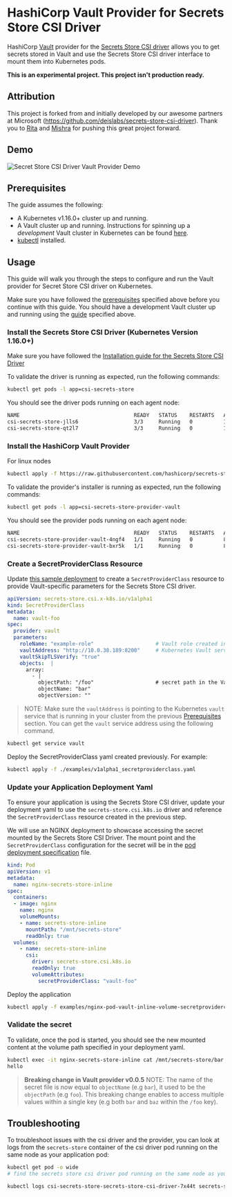 # HashiCorp Vault Provider for Secrets Store CSI Driver

HashiCorp [Vault](https://vaultproject.io) provider for the [Secrets Store CSI driver](https://github.com/kubernetes-sigs/secrets-store-csi-driver) allows you to get secrets stored in
Vault and use the Secrets Store CSI driver interface to mount them into Kubernetes pods.

**This is an experimental project. This project isn't production ready.**

## Attribution	
This project is forked from and initially developed by our awesome partners at Microsoft (https://github.com/deislabs/secrets-store-csi-driver). Thank you to [Rita](https://github.com/deislabs/secrets-store-csi-driver/commits?author=ritazh) and [Mishra](https://github.com/deislabs/secrets-store-csi-driver/commits?author=anubhavmishra) for pushing this great project forward.	

## Demo

![Secret Store CSI Driver Vault Provider Demo](./images/secret-store-csi-driver-vault-provider-demo.gif "Secret Store CSI Driver Vault Provider Demo")

## Prerequisites

The guide assumes the following:

* A Kubernetes v1.16.0+ cluster up and running.
* A Vault cluster up and running. Instructions for spinning up a *development* Vault cluster in Kubernetes can be
found [here](./docs/vault-setup.md).
* [kubectl](https://kubernetes.io/docs/tasks/tools/install-kubectl/#install-kubectl) installed.

## Usage

This guide will walk you through the steps to configure and run the Vault provider for Secret Store CSI
driver on Kubernetes.

Make sure you have followed the [prerequisites](#prerequisites) specified above before you continue with this guide.
You should have a development Vault cluster up and running using the [guide](./docs/vault-setup.md) specified above.


### Install the Secrets Store CSI Driver (Kubernetes Version 1.16.0+)

Make sure you have followed the [Installation guide for the Secrets Store CSI Driver](https://github.com/deislabs/secrets-store-csi-driver#usage)

To validate the driver is running as expected, run the following commands:

```bash
kubectl get pods -l app=csi-secrets-store
```

You should see the driver pods running on each agent node:

```bash
NAME                                     READY   STATUS    RESTARTS   AGE
csi-secrets-store-jlls6                  3/3     Running   0          10s
csi-secrets-store-qt2l7                  3/3     Running   0          10s
```

### Install the HashiCorp Vault Provider

For linux nodes
```bash
kubectl apply -f https://raw.githubusercontent.com/hashicorp/secrets-store-csi-driver-provider-vault/master/deployment/provider-vault-installer.yaml
```

To validate the provider's installer is running as expected, run the following commands:

```bash
kubectl get pods -l app=csi-secrets-store-provider-vault
```

You should see the provider pods running on each agent node:

```bash
NAME                                     READY   STATUS    RESTARTS   AGE
csi-secrets-store-provider-vault-4ngf4   1/1     Running   0          8s
csi-secrets-store-provider-vault-bxr5k   1/1     Running   0          8s
```

### Create a SecretProviderClass Resource

Update [this sample deployment](examples/v1alpha1_secretproviderclass.yaml) to create a `SecretProviderClass` resource to provide Vault-specific parameters for the Secrets Store CSI driver.

```yaml
apiVersion: secrets-store.csi.x-k8s.io/v1alpha1
kind: SecretProviderClass
metadata:
  name: vault-foo
spec:
  provider: vault
  parameters:
    roleName: "example-role"                    # Vault role created in prerequisite steps
    vaultAddress: "http://10.0.38.189:8200"     # Kubernetes Vault service endpoint
    vaultSkipTLSVerify: "true"
    objects:  |
      array:
        - |
          objectPath: "/foo"                    # secret path in the Vault Key-Value store e.g. vault kv put secret/foo bar=hello
          objectName: "bar"
          objectVersion: ""
```

> NOTE: Make sure the `vaultAddress` is pointing to the Kubernetes `vault` service that is running in your cluster from the previous [Prerequisites](#Prerequisites) section.
You can get the `vault` service address using the following command.

```bash
kubectl get service vault
```

Deploy the SecretProviderClass yaml created previously. For example:

```bash
kubectl apply -f ./examples/v1alpha1_secretproviderclass.yaml
```

### Update your Application Deployment Yaml

To ensure your application is using the Secrets Store CSI driver, update your deployment yaml to use the `secrets-store.csi.k8s.io` driver and reference the `SecretProviderClass` resource created in the previous step.

We will use an NGINX deployment to showcase accessing the secret mounted by the Secrets Store CSI Driver.
The mount point and the `SecretProviderClass` configuration for the secret will be in the [pod deployment specification](./examples/nginx-pod-vault-inline-volume-secretproviderclass.yaml) file.

```yaml
kind: Pod
apiVersion: v1
metadata:
  name: nginx-secrets-store-inline
spec:
  containers:
  - image: nginx
    name: nginx
    volumeMounts:
    - name: secrets-store-inline
      mountPath: "/mnt/secrets-store"
      readOnly: true
  volumes:
    - name: secrets-store-inline
      csi:
        driver: secrets-store.csi.k8s.io
        readOnly: true
        volumeAttributes:
          secretProviderClass: "vault-foo"
```

Deploy the application

```bash
kubectl apply -f examples/nginx-pod-vault-inline-volume-secretproviderclass.yaml
```

### Validate the secret

To validate, once the pod is started, you should see the new mounted content at the volume path specified in your deployment yaml.

```bash
kubectl exec -it nginx-secrets-store-inline cat /mnt/secrets-store/bar
hello
```
> **Breaking change in Vault provider v0.0.5** NOTE: The name of the secret file is now equal to `objectName` (e.g `bar`), it used to be the `objectPath` (e.g `foo`). This breaking change enables to access multiple values within a single key (e.g both `bar` and `baz` within the `/foo` key).

## Troubleshooting

To troubleshoot issues with the csi driver and the provider, you can look at logs from the `secrets-store` container of the csi driver pod running on the same node as your application pod:

  ```bash
  kubectl get pod -o wide
  # find the secrets store csi driver pod running on the same node as your application pod

  kubectl logs csi-secrets-store-secrets-store-csi-driver-7x44t secrets-store
  ```
